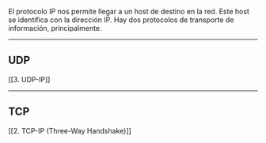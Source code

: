 El protocolo IP nos permite llegar a un host de destino en la red. Este host se identifica con la dirección IP. Hay dos protocolos de transporte de información, principalmente. 

----------------
<h2>UDP</h2>
[[3. UDP-IP]]

---------------
<h2>TCP</h2>
[[2. TCP-IP (Three-Way Handshake)]]